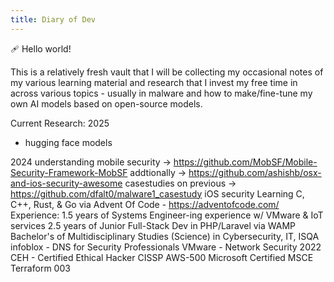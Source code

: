 ```yaml
---
title: Diary of Dev
---
```


🩹 Hello world!

This is a relatively fresh vault that I will be collecting my occasional notes of my various learning material and research that I invest my free time in across various topics - usually in malware and how to make/fine-tune my own AI models based on open-source models. 

Current Research:
2025 
- hugging face models


2024
understanding mobile security -> https://github.com/MobSF/Mobile-Security-Framework-MobSF
addtionally -> https://github.com/ashishb/osx-and-ios-security-awesome
casestudies on previous -> https://github.com/dfalt0/malware1_casestudy
iOS security
Learning C, C++, Rust, & Go via Advent Of Code - https://adventofcode.com/
Experience:
 1.5 years of Systems Engineer-ing experience w/ VMware & IoT services
 2.5 years of Junior Full-Stack Dev in PHP/Laravel via WAMP
 Bachelor's of Multidisciplinary Studies (Science) in Cybersecurity, IT, ISQA
 infoblox - DNS for Security Professionals
 VMware - Network Security 2022
 CEH - Certified Ethical Hacker
 CISSP
 AWS-500
 Microsoft Certified MSCE
 Terraform 003